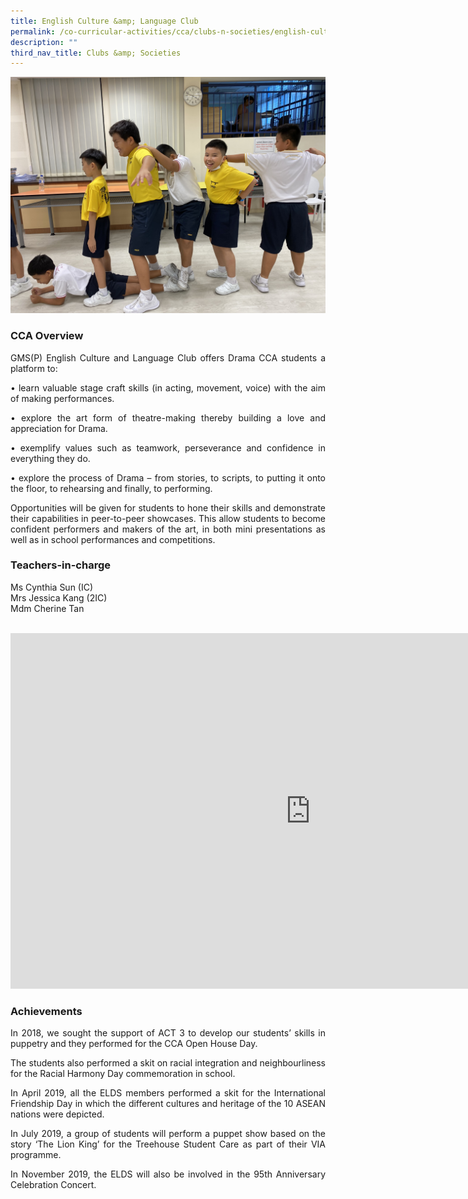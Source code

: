 ```yaml
---
title: English Culture &amp; Language Club
permalink: /co-curricular-activities/cca/clubs-n-societies/english-culture-n-language-club/
description: ""
third_nav_title: Clubs &amp; Societies
---
```

![](/images/ECLC3.jpg)

### CCA Overview

<p style="text-align: justify;">GMS(P) English Culture and Language Club offers Drama CCA students a platform to:<br>
</p><p style="text-align: justify;">• learn valuable stage craft skills (in acting, movement, voice) with the aim of making
performances.<br>
</p><p style="text-align: justify;">• explore the art form of theatre-making thereby building a love and appreciation for Drama.<br>
</p><p style="text-align: justify;">• exemplify values such as teamwork, perseverance and confidence in everything they do.<br>
</p><p style="text-align: justify;">• explore the process of Drama – from stories, to scripts, to putting it onto the floor, to rehearsing and finally, to performing.<br>

</p><p style="text-align: justify;">Opportunities will be given for students to hone their skills and demonstrate their capabilities in peer-to-peer showcases. This allow students to become confident performers and makers of the art, in both mini presentations as well as in school performances and competitions.<br></p>

### Teachers-in-charge 
Ms Cynthia Sun (IC)<br>
Mrs Jessica Kang (2IC) <br>
Mdm Cherine Tan<br><br>
 
<iframe allowfullscreen="true" height="569" width="960" frameborder="0" src="https://docs.google.com/presentation/d/e/2PACX-1vT5VQ4vlcL3FFNlQiJXTmDDs-KA8DNmbcayhIcpKNBx7zxsv_8bBlU9awf2Ygfwnb0H4Btv1rMP8KH1/embed?start=true&amp;loop=true&amp;delayms=3000"></iframe><br>

### Achievements

<p style="text-align: justify;">In 2018, we sought the support of ACT 3 to develop our students’ skills in puppetry and they performed for the CCA Open House Day.<br>

</p><p style="text-align: justify;">The students also performed a skit on racial integration and neighbourliness for the Racial Harmony Day commemoration in school.<br>

</p><p style="text-align: justify;">In April 2019, all the ELDS members performed a skit for the International Friendship Day in which the different cultures and heritage of the 10 ASEAN nations were depicted.<br>

</p><p style="text-align: justify;">In July 2019, a group of students will perform a puppet show based on the story ‘The Lion King’ for the Treehouse Student Care as part of their VIA programme.  <br>

</p><p style="text-align: justify;">In November 2019, the ELDS will also be involved in the 95th Anniversary Celebration Concert.</p>